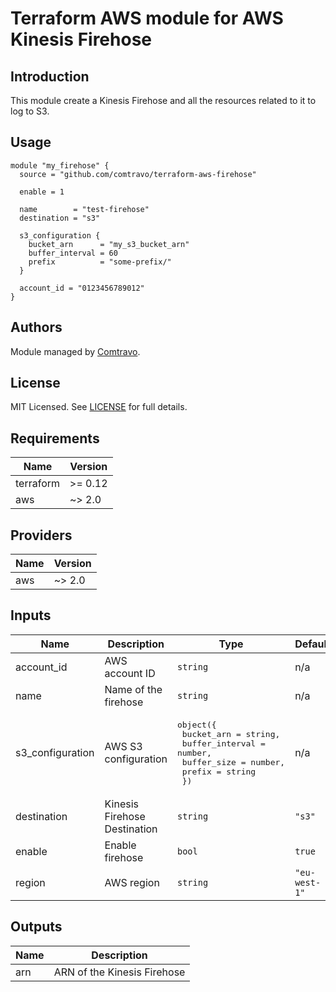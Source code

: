 # Terraform AWS module for AWS Kinesis Firehose

## Introduction

This module create a Kinesis Firehose and all the resources related to it to log to S3.

## Usage

```hcl
module "my_firehose" {
  source = "github.com/comtravo/terraform-aws-firehose"

  enable = 1

  name        = "test-firehose"
  destination = "s3"

  s3_configuration {
    bucket_arn      = "my_s3_bucket_arn"
    buffer_interval = 60
    prefix          = "some-prefix/"
  }

  account_id = "0123456789012"
}
```
## Authors

Module managed by [Comtravo](https://github.com/comtravo).

## License

MIT Licensed. See [LICENSE](LICENSE) for full details.

## Requirements

| Name | Version |
|------|---------|
| terraform | >= 0.12 |
| aws | ~> 2.0 |

## Providers

| Name | Version |
|------|---------|
| aws | ~> 2.0 |

## Inputs

| Name | Description | Type | Default | Required |
|------|-------------|------|---------|:--------:|
| account\_id | AWS account ID | `string` | n/a | yes |
| name | Name of the firehose | `string` | n/a | yes |
| s3\_configuration | AWS S3 configuration | <pre>object({<br>    bucket_arn      = string,<br>    buffer_interval = number,<br>    buffer_size     = number,<br>    prefix          = string<br>  })</pre> | n/a | yes |
| destination | Kinesis Firehose Destination | `string` | `"s3"` | no |
| enable | Enable firehose | `bool` | `true` | no |
| region | AWS region | `string` | `"eu-west-1"` | no |

## Outputs

| Name | Description |
|------|-------------|
| arn | ARN of the Kinesis Firehose |

